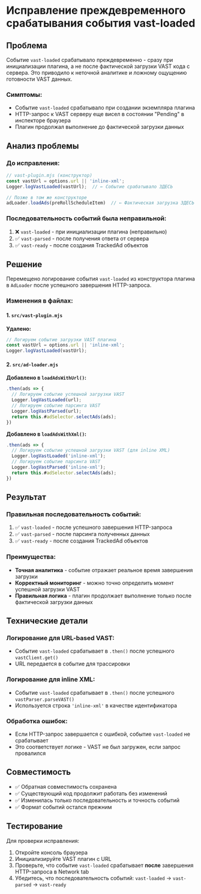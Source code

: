 # Исправление преждевременного срабатывания события vast-loaded

## Проблема

Событие `vast-loaded` срабатывало преждевременно - сразу при инициализации плагина, а не после фактической загрузки VAST кода с сервера. Это приводило к неточной аналитике и ложному ощущению готовности VAST данных.

### Симптомы:
- Событие `vast-loaded` срабатывало при создании экземпляра плагина
- HTTP-запрос к VAST серверу еще висел в состоянии "Pending" в инспекторе браузера
- Плагин продолжал выполнение до фактической загрузки данных

## Анализ проблемы

### До исправления:
```javascript
// vast-plugin.mjs (конструктор)
const vastUrl = options.url || 'inline-xml';
Logger.logVastLoaded(vastUrl);  // ← Событие срабатывало ЗДЕСЬ

// Позже в том же конструкторе
adLoader.loadAds(preRollScheduleItem)  // ← Фактическая загрузка ЗДЕСЬ
```

### Последовательность событий была неправильной:
1. ❌ `vast-loaded` - при инициализации плагина (неправильно)
2. ✅ `vast-parsed` - после получения ответа от сервера
3. ✅ `vast-ready` - после создания TrackedAd объектов

## Решение

Перемещено логирование события `vast-loaded` из конструктора плагина в `AdLoader` после успешного завершения HTTP-запроса.

### Изменения в файлах:

#### 1. `src/vast-plugin.mjs`
**Удалено:**
```javascript
// Логируем событие загрузки VAST плагина
const vastUrl = options.url || 'inline-xml';
Logger.logVastLoaded(vastUrl);
```

#### 2. `src/ad-loader.mjs`

**Добавлено в `loadAdsWithUrl()`:**
```javascript
.then(ads => {
  // Логируем событие успешной загрузки VAST
  Logger.logVastLoaded(url);
  // Логируем событие парсинга VAST
  Logger.logVastParsed(url);
  return this.#adSelector.selectAds(ads);
})
```

**Добавлено в `loadAdsWithXml()`:**
```javascript
.then(ads => {
  // Логируем событие успешной загрузки VAST (для inline XML)
  Logger.logVastLoaded('inline-xml');
  // Логируем событие парсинга VAST
  Logger.logVastParsed('inline-xml');
  return this.#adSelector.selectAds(ads);
})
```

## Результат

### Правильная последовательность событий:
1. ✅ `vast-loaded` - после успешного завершения HTTP-запроса
2. ✅ `vast-parsed` - после парсинга полученных данных
3. ✅ `vast-ready` - после создания TrackedAd объектов

### Преимущества:
- **Точная аналитика** - событие отражает реальное время завершения загрузки
- **Корректный мониторинг** - можно точно определить момент успешной загрузки VAST
- **Правильная логика** - плагин продолжает выполнение только после фактической загрузки данных

## Технические детали

### Логирование для URL-based VAST:
- Событие `vast-loaded` срабатывает в `.then()` после успешного `vastClient.get()`
- URL передается в событие для трассировки

### Логирование для inline XML:
- Событие `vast-loaded` срабатывает в `.then()` после успешного `vastParser.parseVAST()`
- Используется строка `'inline-xml'` в качестве идентификатора

### Обработка ошибок:
- Если HTTP-запрос завершается с ошибкой, событие `vast-loaded` не срабатывает
- Это соответствует логике - VAST не был загружен, если запрос провалился

## Совместимость

- ✅ Обратная совместимость сохранена
- ✅ Существующий код продолжит работать без изменений
- ✅ Изменилась только последовательность и точность событий
- ✅ Формат событий остался прежним

## Тестирование

Для проверки исправления:
1. Откройте консоль браузера
2. Инициализируйте VAST плагин с URL
3. Проверьте, что событие `vast-loaded` срабатывает **после** завершения HTTP-запроса в Network tab
4. Убедитесь, что последовательность событий: `vast-loaded` → `vast-parsed` → `vast-ready`
